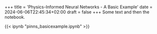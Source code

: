 +++
title = 'Physics-Informed Neural Networks - A Basic Example'
date = 2024-06-06T22:45:34+02:00
draft = false
+++
Some text and then the notebook.

{{< ipynb "pinns_basicexample.ipynb" >}}